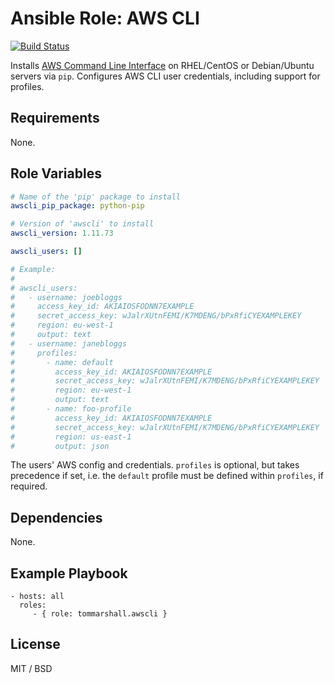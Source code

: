 Ansible Role: AWS CLI
=========

[![Build Status](https://travis-ci.org/tommarshall/ansible-role-awscli.svg?branch=master)](https://travis-ci.org/tommarshall/ansible-role-awscli)

Installs [AWS Command Line Interface](https://aws.amazon.com/cli/) on RHEL/CentOS or Debian/Ubuntu servers via `pip`. Configures AWS CLI user credentials, including support for profiles.

Requirements
------------

None.

Role Variables
--------------

```yml
# Name of the 'pip' package to install
awscli_pip_package: python-pip

# Version of 'awscli' to install
awscli_version: 1.11.73
```

```yml
awscli_users: []

# Example:
#
# awscli_users:
#   - username: joebloggs
#     access_key_id: AKIAIOSFODNN7EXAMPLE
#     secret_access_key: wJalrXUtnFEMI/K7MDENG/bPxRfiCYEXAMPLEKEY
#     region: eu-west-1
#     output: text
#   - username: janebloggs
#     profiles:
#       - name: default
#         access_key_id: AKIAIOSFODNN7EXAMPLE
#         secret_access_key: wJalrXUtnFEMI/K7MDENG/bPxRfiCYEXAMPLEKEY
#         region: eu-west-1
#         output: text
#       - name: foo-profile
#         access_key_id: AKIAIOSFODNN7EXAMPLE
#         secret_access_key: wJalrXUtnFEMI/K7MDENG/bPxRfiCYEXAMPLEKEY
#         region: us-east-1
#         output: json
```
The users' AWS config and credentials. `profiles` is optional, but takes precedence if set, i.e. the `default` profile must be defined within `profiles`, if required.

Dependencies
------------

None.

Example Playbook
----------------

    - hosts: all
      roles:
         - { role: tommarshall.awscli }

License
-------

MIT / BSD
